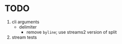 TODO
====

1. cli arguments
	-	delimiter
		- 	remove `byline`; use streams2 version of split
2. stream tests
